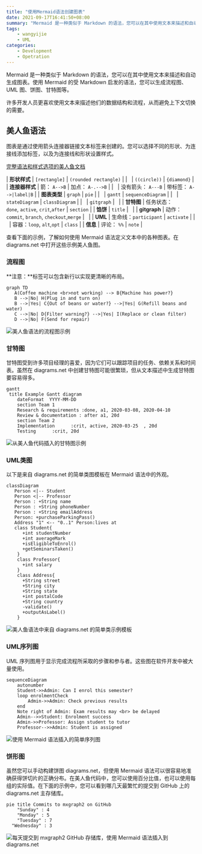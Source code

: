 ```yaml
---
title: "使用Mermaid语法创建图表"
date: 2021-09-17T16:41:50+08:00
summary: "Mermaid 是一种类似于 Markdown 的语法，您可以在其中使用文本来描述和自动生成图表。使用 Mermaid 的受 Markdown 启发的语法，您可以生成流程图、UML 图、饼图、甘特图等。"
tags:
    - wangyijie
    - UML
categories:
    - Development
    - Opetration
---
```


Mermaid 是一种类似于 Markdown 的语法，您可以在其中使用文本来描述和自动生成图表。使用 Mermaid 的受 Markdown 启发的语法，您可以生成流程图、UML 图、饼图、甘特图等。

许多开发人员更喜欢使用文本来描述他们的数据结构和流程，从而避免上下文切换的需要。

## 美人鱼语法

图表是通过使用箭头连接器链接文本标签来创建的。您可以选择不同的形状、为连接线添加标签，以及为连接线和形状设置样式。

[完整语法和样式选项的美人鱼文档](https://mermaid-js.github.io/mermaid/#/)

| **形状样式** | `[rectangle]` | `(rounded rectangle)` |
|   | `((circle))` | `{diamond}` |
| **连接器样式** | 箭： `A-->B` | 加点： `A-.-->B` |
|   | 没有箭头： `A---B` | 带标签： `A-->|label|B` |
| **图表类型** | `graph` | `pie` |
|   | `gantt` | `sequenceDiagram` |
|   | `stateDiagram` | `classDiagram` |
|   | `gitgraph` |   |
| **甘特图** | 任务状态：`done`, `active`, `crit`,`after` | `section` |
| **馅饼** | `title` |   |
| **gitgraph** | 动作：`commit`, `branch`, `checkout`,`merge` |   |
| **UML** | 生命线：`participant` | `activate` |
|   | 容器：`loop`, `alt`,`opt` | `class` |
| **信息** | 评论： `%%` | `note` |

查看下面的示例，了解如何使用 Mermaid 语法定义文本中的各种图表。在 diagrams.net 中打开这些示例美人鱼图。

### 流程图

**注意：**标签可以包含新行以实现更清晰的布局。

```
graph TD
   A(Coffee machine <br>not working) --> B{Machine has power?}
   B -->|No| H(Plug in and turn on)
   B -->|Yes| C{Out of beans or water?} -->|Yes| G(Refill beans and water)
   C -->|No| D{Filter warning?} -->|Yes| I(Replace or clean filter)
   D -->|No| F(Send for repair)

```

![美人鱼语法的流程图示例](https://upload-images.jianshu.io/upload_images/6000429-ece7d5a5cb3c6e13.png?imageMogr2/auto-orient/strip%7CimageView2/2/w/1240)


### 甘特图

甘特图受到许多项目经理的喜爱，因为它们可以跟踪项目的任务、依赖关系和时间表。虽然在 diagrams.net 中创建甘特图可能很繁琐，但从文本描述中生成甘特图要容易得多。

```
gantt
 title Example Gantt diagram
    dateFormat  YYYY-MM-DD
    section Team 1
    Research & requirements :done, a1, 2020-03-08, 2020-04-10
    Review & documentation : after a1, 20d
    section Team 2
    Implementation      :crit, active, 2020-03-25  , 20d
    Testing      :crit, 20d

```

![从美人鱼代码插入的甘特图示例](https://upload-images.jianshu.io/upload_images/6000429-5a9929a72a357465.png?imageMogr2/auto-orient/strip%7CimageView2/2/w/1240)

### UML类图

以下是来自 diagrams.net 的简单类图模板在 Mermaid 语法中的外观。

```
classDiagram
   Person <|-- Student
   Person <|-- Professor
   Person : +String name
   Person : +String phoneNumber
   Person : +String emailAddress
   Person: +purchaseParkingPass()
   Address "1" <-- "0..1" Person:lives at
   class Student{
      +int studentNumber
      +int averageMark
      +isEligibleToEnrol()
      +getSeminarsTaken()
    }
    class Professor{
      +int salary
    }
    class Address{
      +String street
      +String city
      +String state
      +int postalCode
      +String country
      -validate()
      +outputAsLabel()  
    }			

```

![美人鱼语法中来自 diagrams.net 的简单类示例模板](https://upload-images.jianshu.io/upload_images/6000429-6141297d2dee1eb4.png?imageMogr2/auto-orient/strip%7CimageView2/2/w/1240)


### UML序列图

UML 序列图用于显示完成流程所采取的步骤和参与者。这些图在软件开发中被大量使用。

```
sequenceDiagram
    autonumber
    Student->>Admin: Can I enrol this semester?
    loop enrolmentCheck
        Admin->>Admin: Check previous results
    end
    Note right of Admin: Exam results may <br> be delayed
    Admin-->>Student: Enrolment success
    Admin->>Professor: Assign student to tutor
    Professor-->>Admin: Student is assigned

```

![使用 Mermaid 语法插入的简单序列图](https://upload-images.jianshu.io/upload_images/6000429-3c5243c50068ce84.png?imageMogr2/auto-orient/strip%7CimageView2/2/w/1240)


### 饼形图

虽然您可以手动构建饼图 diagrams.net，但使用 Mermaid 语法可以很容易地准确获得饼切片的正确分布。在美人鱼代码中，您可以使用百分比值，也可以使用每组的实际值。在下面的示例中，您可以看到哪几天最繁忙的提交到 GitHub 上的 diagrams.net 主存储库。

```
pie title Commits to mxgraph2 on GitHub
	"Sunday" : 4
	"Monday" : 5
	"Tuesday" : 7
  "Wednesday" : 3

```

![每天提交到 mxgraph2 GitHub 存储库，使用 Mermaid 语法插入到 diagrams.net](https://upload-images.jianshu.io/upload_images/6000429-8312f485fbb74936.png?imageMogr2/auto-orient/strip%7CimageView2/2/w/1240)